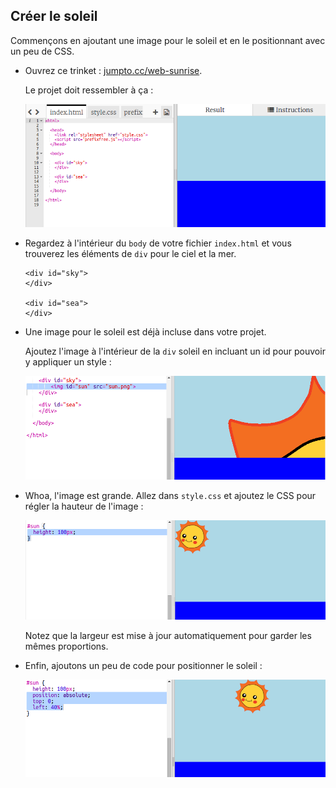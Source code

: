 ## Créer le soleil

Commençons en ajoutant une image pour le soleil et en le positionnant avec un peu de CSS.

+ Ouvrez ce trinket : <a href="http://jumpto.cc/web-sunrise" target="_blank">jumpto.cc/web-sunrise</a>. 

    Le projet doit ressembler à ça :

	![screenshot](images/sunrise-starter.png)

+ Regardez à l'intérieur du `body` de votre fichier `index.html` et vous trouverez les éléments de `div` pour le ciel et la mer.

    ```
    <div id="sky">
    </div>
    
    <div id="sea">
    </div>
    ```

+ Une image pour le soleil est déjà incluse dans votre projet. 

    Ajoutez l'image à l'intérieur de la `div` soleil en incluant un id pour pouvoir y appliquer un style :

    ![screenshot](images/sunrise-sun-image.png)

+ Whoa, l'image est grande. Allez dans `style.css` et ajoutez le CSS pour régler la hauteur de l'image :

    ![screenshot](images/sunrise-sun-height.png)

    Notez que la largeur est mise à jour automatiquement pour garder les mêmes proportions. 

+ Enfin, ajoutons un peu de code pour positionner le soleil :

    ![screenshot](images/sunrise-sun-position.png)



